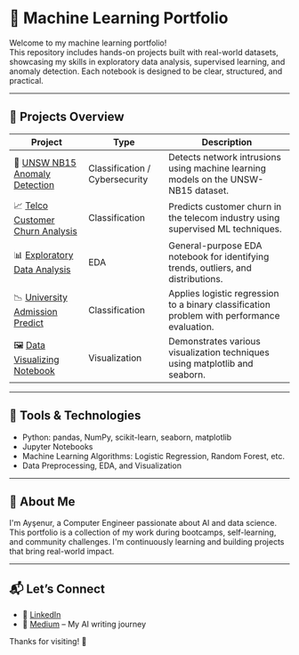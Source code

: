 # 🧠 Machine Learning Portfolio

Welcome to my machine learning portfolio!  
This repository includes hands-on projects built with real-world datasets, showcasing my skills in exploratory data analysis, supervised learning, and anomaly detection. Each notebook is designed to be clear, structured, and practical.

---

## 🚀 Projects Overview

| Project | Type | Description |
|--------|------|-------------|
| 📡 [UNSW NB15 Anomaly Detection](./UNSW_NB15_anomaly_detection.ipynb) | Classification / Cybersecurity | Detects network intrusions using machine learning models on the UNSW-NB15 dataset. |
| 📈 [Telco Customer Churn Analysis](./telco_customer_churn.ipynb) | Classification | Predicts customer churn in the telecom industry using supervised ML techniques. |
| 📊 [Exploratory Data Analysis](./explatory_data_analysis.ipynb) | EDA | General-purpose EDA notebook for identifying trends, outliers, and distributions. |
| 📉 [University Admission Predict](./university_admission_predict.ipynb) | Classification | Applies logistic regression to a binary classification problem with performance evaluation. |
| 🖼️ [Data Visualizing Notebook](./data_visualizing.ipynb) | Visualization | Demonstrates various visualization techniques using matplotlib and seaborn. |

---

## 🧰 Tools & Technologies

- Python: pandas, NumPy, scikit-learn, seaborn, matplotlib
- Jupyter Notebooks
- Machine Learning Algorithms: Logistic Regression, Random Forest, etc.
- Data Preprocessing, EDA, and Visualization

---

## 🌱 About Me

I'm Ayşenur, a Computer Engineer passionate about AI and data science.  
This portfolio is a collection of my work during bootcamps, self-learning, and community challenges. I'm continuously learning and building projects that bring real-world impact.

---

## 📬 Let’s Connect

- 💼 [LinkedIn](https://www.linkedin.com/in/ayse-nur-ozer/)
- 🧠 [Medium](https://medium.com/@ozeraysenur) – My AI writing journey

Thanks for visiting! 🌸
